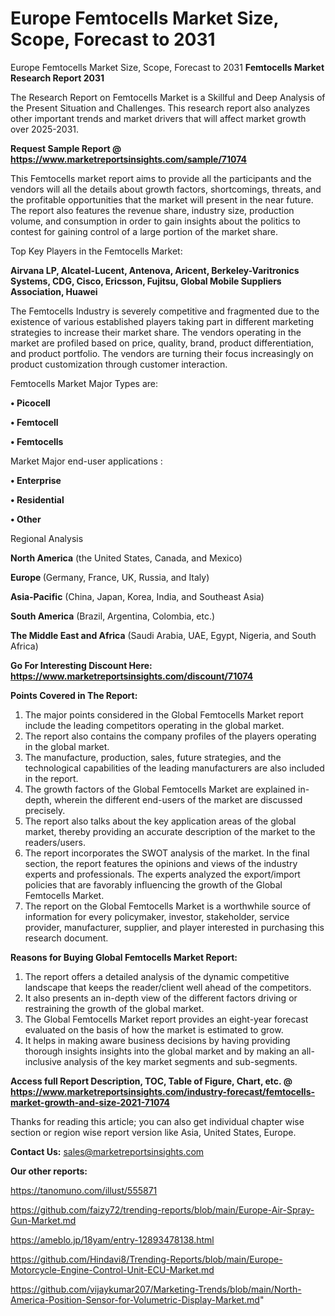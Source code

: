 # Europe Femtocells Market Size, Scope, Forecast to 2031
Europe Femtocells Market Size, Scope, Forecast to 2031
<strong>Femtocells Market Research Report 2031</strong>

The Research Report on Femtocells Market is a Skillful and Deep Analysis of the Present Situation and Challenges. This research report also analyzes other important trends and market drivers that will affect market growth over 2025-2031.

<strong>Request Sample Report @ <a href=https://www.marketreportsinsights.com/sample/71074>https://www.marketreportsinsights.com/sample/71074</a></strong>

This Femtocells market report aims to provide all the participants and the vendors will all the details about growth factors, shortcomings, threats, and the profitable opportunities that the market will present in the near future. The report also features the revenue share, industry size, production volume, and consumption in order to gain insights about the politics to contest for gaining control of a large portion of the market share.

Top Key Players in the Femtocells Market:

<strong>Airvana LP, Alcatel-Lucent, Antenova, Aricent, Berkeley-Varitronics Systems, CDG, Cisco, Ericsson, Fujitsu, Global Mobile Suppliers Association, Huawei</strong>

The Femtocells Industry is severely competitive and fragmented due to the existence of various established players taking part in different marketing strategies to increase their market share. The vendors operating in the market are profiled based on price, quality, brand, product differentiation, and product portfolio. The vendors are turning their focus increasingly on product customization through customer interaction.

Femtocells Market Major Types are:

<strong>• Picocell

• Femtocell

• Femtocells</strong>

Market Major end-user applications :

<strong>• Enterprise

• Residential

• Other</strong>

Regional Analysis

</u><strong><b>North America</b></strong> (the United States, Canada, and Mexico)

<strong><b>Europe </b></strong>(Germany, France, UK, Russia, and Italy)

<strong><b>Asia-Pacific</b></strong> (China, Japan, Korea, India, and Southeast Asia)

<strong><b>South America</b></strong> (Brazil, Argentina, Colombia, etc.)

<strong><b>The Middle East and Africa</b></strong> (Saudi Arabia, UAE, Egypt, Nigeria, and South Africa)

<strong>Go For Interesting Discount Here: <a href=https://www.marketreportsinsights.com/discount/71074>https://www.marketreportsinsights.com/discount/71074</a></strong>

<strong>Points Covered in The Report:</strong>
<ol>
  <li>The major points considered in the Global Femtocells Market report include the leading competitors operating in the global market.</li>
  <li>The report also contains the company profiles of the players operating in the global market.</li>
  <li>The manufacture, production, sales, future strategies, and the technological capabilities of the leading manufacturers are also included in the report.</li>
  <li>The growth factors of the Global Femtocells Market are explained in-depth, wherein the different end-users of the market are discussed precisely.</li>
  <li>The report also talks about the key application areas of the global market, thereby providing an accurate description of the market to the readers/users.</li>
  <li>The report incorporates the SWOT analysis of the market. In the final section, the report features the opinions and views of the industry experts and professionals. The experts analyzed the export/import policies that are favorably influencing the growth of the Global Femtocells Market.</li>
  <li>The report on the Global Femtocells Market is a worthwhile source of information for every policymaker, investor, stakeholder, service provider, manufacturer, supplier, and player interested in purchasing this research document.</li>
</ol>
<strong>Reasons for Buying Global Femtocells Market Report:</strong>

<ol>
  <li>The report offers a detailed analysis of the dynamic competitive landscape that keeps the reader/client well ahead of the competitors.</li>
  <li>It also presents an in-depth view of the different factors driving or restraining the growth of the global market.</li>
  <li>The Global Femtocells Market report provides an eight-year forecast evaluated on the basis of how the market is estimated to grow.</li>
  <li>It helps in making aware business decisions by having providing thorough insights insights into the global market and by making an all-inclusive analysis of the key market segments and sub-segments.</li>
</ol>
<strong>Access full Report Description, TOC, Table of Figure, Chart, etc. @ <a href=https://www.marketreportsinsights.com/industry-forecast/femtocells-market-growth-and-size-2021-71074>https://www.marketreportsinsights.com/industry-forecast/femtocells-market-growth-and-size-2021-71074</a></strong>


Thanks for reading this article; you can also get individual chapter wise section or region wise report version like Asia, United States, Europe.

<strong>Contact Us:</strong>
sales@marketreportsinsights.com

<strong>Our other reports:</strong>

<a href=https://tanomuno.com/illust/555871>https://tanomuno.com/illust/555871</a>

<a href=https://github.com/faizy72/trending-reports/blob/main/Europe-Air-Spray-Gun-Market.md>https://github.com/faizy72/trending-reports/blob/main/Europe-Air-Spray-Gun-Market.md</a>

<a href=https://ameblo.jp/18yam/entry-12893478138.html>https://ameblo.jp/18yam/entry-12893478138.html</a>

<a href=https://github.com/Hindavi8/Trending-Reports/blob/main/Europe-Motorcycle-Engine-Control-Unit-ECU-Market.md>https://github.com/Hindavi8/Trending-Reports/blob/main/Europe-Motorcycle-Engine-Control-Unit-ECU-Market.md</a>

<a href=https://github.com/vijaykumar207/Marketing-Trends/blob/main/North-America-Position-Sensor-for-Volumetric-Display-Market.md>https://github.com/vijaykumar207/Marketing-Trends/blob/main/North-America-Position-Sensor-for-Volumetric-Display-Market.md</a>"
